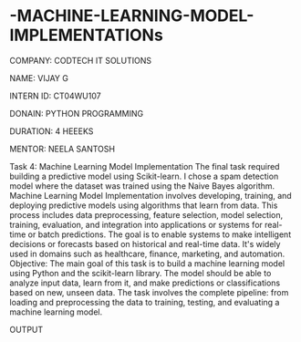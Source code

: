 # -MACHINE-LEARNING-MODEL-IMPLEMENTATIONs

COMPANY: CODTECH IT SOLUTIONS

NAME: VIJAY G

INTERN ID:  CT04WU107

DONAIN: PYTHON PROGRAMMING

DURATION: 4 HEEEKS

MENTOR: NEELA SANTOSH

Task 4: Machine Learning Model Implementation
The final task required building a predictive model using Scikit-learn. I chose a spam detection model where the dataset was trained using the Naive Bayes algorithm.
Machine Learning Model Implementation involves developing, training, and deploying predictive models using algorithms that learn from data. This process includes data preprocessing, feature selection, model selection, training, evaluation, and integration into applications or systems for real-time or batch predictions. The goal is to enable systems to make intelligent decisions or forecasts based on historical and real-time data. It's widely used in domains such as healthcare, finance, marketing, and automation.
Objective:
The main goal of this task is to build a machine learning model using Python and the scikit-learn library. The model should be able to analyze input data, learn from it, and make predictions or classifications based on new, unseen data. The task involves the complete pipeline: from loading and preprocessing the data to training, testing, and evaluating a machine learning model.

OUTPUT

